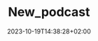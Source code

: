 ---
title: "New_podcast"
date: 2023-10-19T14:38:28+02:00
description: ""
season: 1
episode: 6
draft: true
---